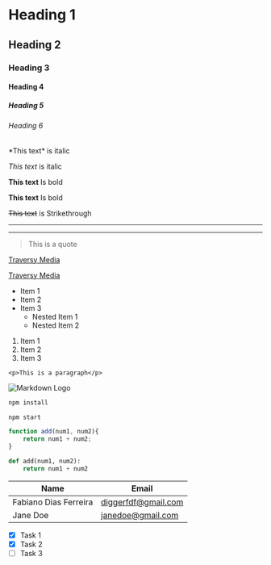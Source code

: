 <!-- Headings -->
# Heading 1
## Heading 2
### Heading 3
#### Heading 4
##### Heading 5
###### Heading 6

<!-- Italics -->
\*This text\* is italic

_This text_ is italic

<!-- Strong -->
**This text** Is bold

__This text__ Is bold

<!-- Strikethrough -->
~~This text~~ is Strikethrough

<!-- Horizontal Rule -->

---

___

<!-- Blockquote -->

> This is a quote

<!-- Links -->
[Traversy Media](http://www.traversymedia.com)

[Traversy Media](http://www.traversymedia.com
"Tooltip")

<!-- Unordered lists -->

* Item 1
* Item 2
* Item 3
    * Nested Item 1
    * Nested Item 2

<!-- Ordered lists -->

1. Item 1
1. Item 2
1. Item 3

<!-- Inline Code Block -->
`<p>This is a paragraph</p>`


<!-- Images -->
![Markdown Logo](https://markdown-here.com/img/icon256.png)

<!-- GitHub Markdown -->

<!-- Code Blocks -->

```bash
npm install

npm start
```

```javascript
function add(num1, num2){
    return num1 + num2;
}
```
```python
def add(num1, num2):
    return num1 + num2
```
<!-- Tables -->

| Name  | Email |
|-----------------------|---------------------|
| Fabiano Dias Ferreira | diggerfdf@gmail.com |
| Jane Doe              | janedoe@gmail.com   |

<!-- Task Lists -->

* [x] Task 1
* [x] Task 2
* [ ] Task 3
